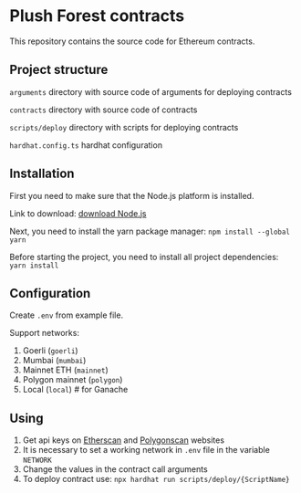 # Plush Forest contracts

This repository contains the source code for Ethereum contracts.

## Project structure

`arguments` directory with source code of arguments for deploying contracts

`contracts` directory with source code of contracts

`scripts/deploy` directory with scripts for deploying contracts

`hardhat.config.ts` hardhat configuration

## Installation

First you need to make sure that the Node.js platform is installed.

Link to download: [download Node.js](https://nodejs.org/en/)

Next, you need to install the yarn package manager: `npm install --global yarn`

Before starting the project, you need to install all project dependencies: `yarn install`


## Configuration

Create `.env` from example file.

Support networks:
1. Goerli (`goerli`)
2. Mumbai (`mumbai`)
3. Mainnet ETH (`mainnet`)
4. Polygon mainnet (`polygon`)
5. Local (`local`) # for Ganache

## Using

1. Get api keys on [Etherscan](https://docs.etherscan.io/getting-started/viewing-api-usage-statistics) and [Polygonscan](https://polygonscan.com/myapikey) websites
2. It is necessary to set a working network in `.env` file in the variable `NETWORK`
3. Change the values in the contract call arguments
4. To deploy contract use: `npx hardhat run scripts/deploy/{ScriptName}`